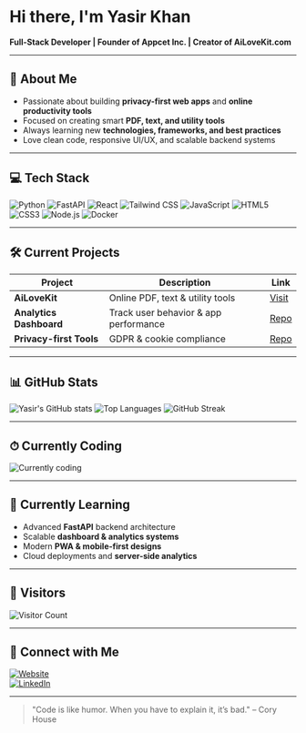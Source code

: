 # Hi there, I'm Yasir Khan

**Full-Stack Developer | Founder of Appcet Inc. | Creator of AiLoveKit.com**

---

## 🚀 About Me
- Passionate about building **privacy-first web apps** and **online productivity tools**  
- Focused on creating smart **PDF, text, and utility tools**  
- Always learning new **technologies, frameworks, and best practices**  
- Love clean code, responsive UI/UX, and scalable backend systems  

---

## 💻 Tech Stack
![Python](https://img.shields.io/badge/Python-3776AB?style=for-the-badge&logo=python&logoColor=white)
![FastAPI](https://img.shields.io/badge/FastAPI-009688?style=for-the-badge&logo=fastapi&logoColor=white)
![React](https://img.shields.io/badge/React-61DAFB?style=for-the-badge&logo=react&logoColor=black)
![Tailwind CSS](https://img.shields.io/badge/Tailwind_CSS-38B2AC?style=for-the-badge&logo=tailwind-css&logoColor=white)
![JavaScript](https://img.shields.io/badge/JavaScript-F7DF1E?style=for-the-badge&logo=javascript&logoColor=black)
![HTML5](https://img.shields.io/badge/HTML5-E34F26?style=for-the-badge&logo=html5&logoColor=white)
![CSS3](https://img.shields.io/badge/CSS3-1572B6?style=for-the-badge&logo=css3&logoColor=white)
![Node.js](https://img.shields.io/badge/Node.js-339933?style=for-the-badge&logo=node.js&logoColor=white)
![Docker](https://img.shields.io/badge/Docker-2496ED?style=for-the-badge&logo=docker&logoColor=white)

---

## 🛠 Current Projects
| Project | Description | Link |
|---------|-------------|------|
| **AiLoveKit** | Online PDF, text & utility tools | [Visit](https://ailovekit.com) |
| **Analytics Dashboard** | Track user behavior & app performance | [Repo](https://github.com/iyk-devops) |
| **Privacy-first Tools** | GDPR & cookie compliance | [Repo](https://github.com/iyk-devops) |

---

## 📊 GitHub Stats
![Yasir's GitHub stats](https://github-readme-stats.vercel.app/api?username=iyk-devops&show_icons=true&theme=tokyonight)
![Top Languages](https://github-readme-stats.vercel.app/api/top-langs/?username=iyk-devops&layout=compact&theme=tokyonight)
![GitHub Streak](https://github-readme-streak-stats.herokuapp.com/?user=iyk-devops&theme=tokyonight)

---

## ⏱ Currently Coding
![Currently coding](https://github-readme-activity-graph.cyclic.app/graph?username=iyk-devops&theme=react-dark&hide_border=true)

---

## 🌱 Currently Learning
- Advanced **FastAPI** backend architecture  
- Scalable **dashboard & analytics systems**  
- Modern **PWA & mobile-first designs**  
- Cloud deployments and **server-side analytics**  

---

## 👀 Visitors
![Visitor Count](https://profile-counter.glitch.me/iyk-devops/count.svg)

---

## 🤝 Connect with Me
[![Website](https://img.shields.io/badge/Website-ailovekit.com-blue?style=for-the-badge&logo=Google-Chrome&logoColor=white)](https://ailovekit.com)  
[![LinkedIn](https://img.shields.io/badge/LinkedIn-Yasir%20Khan-blue?style=for-the-badge&logo=linkedin&logoColor=white)](https://linkedin.com/in/YasirKhan)

---

> "Code is like humor. When you have to explain it, it’s bad." – Cory House
